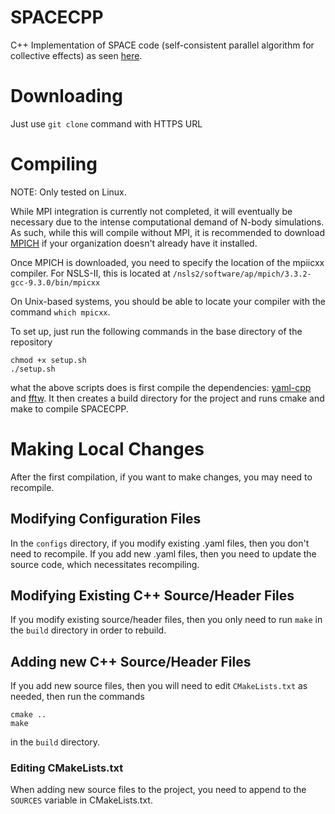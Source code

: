 # SPACECPP
C++ Implementation of SPACE code (self-consistent parallel algorithm for collective effects) as seen [here](https://journals.aps.org/prab/pdf/10.1103/PhysRevAccelBeams.19.024401).
# Downloading
Just use `git clone` command with HTTPS URL
# Compiling
NOTE: Only tested on Linux.

While MPI integration is currently not completed, it will eventually be necessary due to the intense computational demand of N-body simulations. As such, while this will compile without MPI, it is recommended to download [MPICH](https://www.mpich.org/documentation/guides/) if your organization doesn't already have it installed.

Once MPICH is downloaded, you need to specify the location of the mpiicxx compiler. For NSLS-II, this is located at
`
/nsls2/software/ap/mpich/3.3.2-gcc-9.3.0/bin/mpicxx
`

On Unix-based systems, you should be able to locate your compiler with the command `which mpicxx`.

To set up, just run the following commands in the base directory of the repository
```
chmod +x setup.sh
./setup.sh
```

what the above scripts does is first compile the dependencies: [yaml-cpp](https://github.com/jbeder/yaml-cpp) and [fftw](https://www.fftw.org/). It then creates a build directory for the project and runs cmake and make to compile SPACECPP.
# Making Local Changes
After the first compilation, if you want to make changes, you may need to recompile.
## Modifying Configuration Files
In the `configs` directory, if you modify existing .yaml files, then you don't need to recompile. If you add new .yaml files, then you need to update the source code, which necessitates recompiling.
## Modifying Existing C++ Source/Header Files
If you modify existing source/header files, then you only need to run `make` in the `build` directory in order to rebuild.
## Adding new C++ Source/Header Files
If you add new source files, then you will need to edit `CMakeLists.txt` as needed, then run the commands
```
cmake ..
make
```
in the `build` directory.
### Editing CMakeLists.txt
When adding new source files to the project, you need to append to the `SOURCES` variable in CMakeLists.txt.